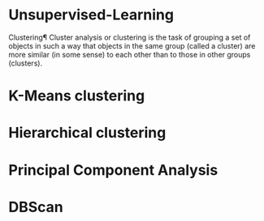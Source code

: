 #  Unsupervised-Learning

Clustering¶ Cluster analysis or clustering is the task of grouping a set of objects in such a way that objects in the same group (called a cluster) are more similar (in some sense) to each other than to those in other groups (clusters).

# K-Means clustering

# Hierarchical clustering

# Principal Component Analysis

# DBScan 
